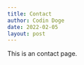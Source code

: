```yaml
---
title: Contact
author: Codin Doge
date: 2022-02-05
layout: post
---
```


This is an contact page.
